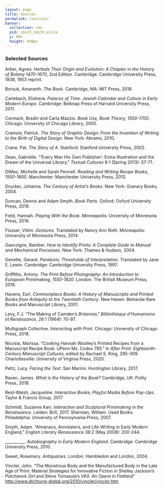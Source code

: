 ```yaml
---
layout: page
title: Sources
permalink: /sources/
banner:
  collection: ibx
  pid: ibx23_smith_eliza
  y: 60%
  height: 600px
---
```

### Selected Sources
Arber, Agnes. *Herbals Their Origin and Evolution: A Chapter in the History of Botany 1470-1670*, 2nd Edition. Cambridge: Cambridge University Press, 1938, 1953 reprint.

Borsuk, Amaranth. *The Book*. Cambridge, MA: MIT Press, 2018.

Carlebach, Elisheva. *Palaces of Time: Jewish Calendar and Culture in Early Modern Europe*. Cambridge: Belknap Press of Harvard University Press, 2011.

Cormack, Bradin and Carla Mazzio. *Book Use, Book Theory, 1500-1700*. Chicago: University of Chicago Library, 2005.

Cramsie, Patrick. *The Story of Graphic Design: From the Invention of Writing to the Birth of Digital Design*. New York: Abrams, 2010.

Crane, Pat. *The Story of A*. Stanford: Stanford University Press, 2002.

Dean, Gabrielle. “‘Every Man His Own Publisher’: Extra-Illustration and the Dream of the Universal Library,” *Textual Cultures* 8:1 (Spring 2013): 57-71.

DiMeo, Michelle and Sarah Pennell. *Reading and Writing Recipe Books, 1550-1800*. Manchester: Manchester University Press, 2013.

Drucker, Johanna. *The Century of Artist’s Books*. New York: Granary Books, 2004.

Duncan, Dennis and Adam Smyth. *Book Parts*. Oxford: Oxford University Press, 2019.

Field, Hannah. *Playing With the Book*. Minneapolis: University of Minnesota Press, 2019.

Flusser, Vilém. *Gestures*. Translated by Nancy Ann Roth. Minneapolis: University of Minnesota Press, 2014.

Gascoigne, Bamber. *How to Identify Prints: A Complete Guide to Manual and Mechanical Processes*. New York: Thames & Hudson, 2004.

Genette, Gerard. *Paratexts: Thresholds of Interpretation*. Translated by Jane E. Lewin. Cambridge: Cambridge University Press, 1997.

Griffiths, Antony. *The Print Before Photography: An Introduction to European Printmaking, 1550-1820*. London: The British Museum Press, 2016.

Havens, Earl. *Commonplace Books: A History of Manuscripts and Printed Books from Antiquity to the Twentieth Century*. New Haven: Beinecke Rare Books and Manuscript Library, 2001.

Levy, F.J. “The Making of Camden’s *Britannia*,” *Bibliothèque d’Humanisme et Renaissance*, 26:1 (1964): 70-97.

Multigraph Collective. *Interacting with Print*. Chicago: University of Chicago Press, 2018.

Nicosia, Marissa. “Cooking Hannah Woolley’s Printed Recipes from a Manuscript Recipe Book: UPenn Ms. Codex 785.” In *After Print: Eighteenth-Century Manuscript Cultures*, edited by Rachael S. King, 285-309. Charlottesville: University of Virginia Press, 2020.

Peltz, Lucy. *Facing the Text*. San Marino: Huntington Library, 2017.

Raven, James. *What is the History of the Book?* Cambridge, UK: Polity Press, 2018.

Reid-Walsh, Jacqueline. *Interactive Books; Playful Media Before Pop-Ups*. Taylor & Francis Group, 2017

Schmidt, Suzanne Karr. *Interactive and Sculptural Printmaking in the Renaissance*. Leiden: Brill, 2017.
Sherman, William. Used Books. Philadelphia: University of Pennsylvania Press, 2007.

Smyth, Adam. “Almanacs, Annotaters, and Life-Writing in Early Modern England,” *English Literary Renaissance* 38:2 (May 2008): 200-244.

__________. *Autobiography in Early Modern England*. Cambridge: Cambridge University Press, 2010.

Sweet, Rosemary. *Antiquaries*. London: Hambledon and London, 2004.

Vincler, John. “The Monstrous Body and the Manufactured Body in the Late Age of Print: Material Strategies for Innovative Fiction in Shelley Jackson’s *Patchwork Girl* and Steve Tomasula’s *VAS: An Opera in Flatland*” <http://www.dichtung-digital.org/2010/vincler/vincler.htm>
